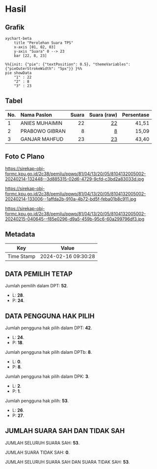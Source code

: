 # Hasil

## Grafik

```mermaid
xychart-beta
    title "Perolehan Suara TPS"
    x-axis [01, 02, 03]
    y-axis "Suara" 0 --> 23
    bar [22, 8, 23]
```

```mermaid
%%{init: {"pie": {"textPosition": 0.5}, "themeVariables": {"pieOuterStrokeWidth": "5px"}} }%%
pie showData
    "1" : 22
    "2" : 8
    "3" : 23
```

## Tabel

| No. | Nama Paslon    | Suara | Suara (raw) | Persentase |
|:--- |:-------------- | -----:| -----------:| ----------:|
| 1   | ANIES MUHAIMIN | 22    | [22][p-1]   | 41,51      |
| 2   | PRABOWO GIBRAN | 8     | [8][p-2]    | 15,09      |
| 3   | GANJAR MAHFUD  | 23    | [23][p-3]   | 43,40      |


[p-1]: https://github.com/gigit-pemilu/pemilu-2024-81-maluku/blob/main/pilpres/hitung-suara/sub/81-maluku/sub/04-buru/sub/13-fena-leisela/sub/2005-lemanpoli/sub/002-tps/sub/paslon-1.txt
[p-2]: https://github.com/gigit-pemilu/pemilu-2024-81-maluku/blob/main/pilpres/hitung-suara/sub/81-maluku/sub/04-buru/sub/13-fena-leisela/sub/2005-lemanpoli/sub/002-tps/sub/paslon-2.txt
[p-3]: https://github.com/gigit-pemilu/pemilu-2024-81-maluku/blob/main/pilpres/hitung-suara/sub/81-maluku/sub/04-buru/sub/13-fena-leisela/sub/2005-lemanpoli/sub/002-tps/sub/paslon-3.txt

## Foto C Plano

https://sirekap-obj-formc.kpu.go.id/2c38/pemilu/ppwp/81/04/13/20/05/8104132005002-20240214-132448--3d885315-02d6-4729-9cfd-c3bd2a83033d.jpg

https://sirekap-obj-formc.kpu.go.id/2c38/pemilu/ppwp/81/04/13/20/05/8104132005002-20240214-133006--1affda2b-910a-4b72-bd5f-feba01b8c911.jpg

https://sirekap-obj-formc.kpu.go.id/2c38/pemilu/ppwp/81/04/13/20/05/8104132005002-20240215-040645--f85e0296-d9a5-459b-95c6-60a299796df3.jpg


## Metadata

| Key        | Value               |
| ---------- | ------------------- |
| Time Stamp | 2024-02-16 09:30:28 |


## DATA PEMILIH TETAP

Jumlah pemilih dalam DPT: **52**.
 * L: **28**.
 * P: **24**.

## DATA PENGGUNA HAK PILIH

Jumlah pengguna hak pilih dalam DPT: **42**.
 * L: **24**.
 * P: **18**.

Jumlah pengguna hak pilih dalam DPTb: **8**.
 * L: **0**.
 * P: **8**.

Jumlah pengguna hak pilih dalam DPK: **3**.
 * L: **2**.
 * P: **1**.

Jumlah pengguna hak pilih: **53**.
 * L: **26**.
 * P: **27**.

## JUMLAH SUARA SAH DAN TIDAK SAH

JUMLAH SELURUH SUARA SAH: **53**.

JUMLAH SUARA TIDAK SAH: **0**.

JUMLAH SELURUH SUARA SAH DAN SUARA TIDAK SAH: **53**.


